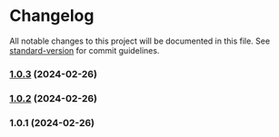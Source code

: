 # Changelog

All notable changes to this project will be documented in this file. See [standard-version](https://github.com/conventional-changelog/standard-version) for commit guidelines.

### [1.0.3](https://github.com/MapColonies/validate-workflows/compare/v1.0.2...v1.0.3) (2024-02-26)

### [1.0.2](https://github.com/MapColonies/validate-workflows/compare/v1.0.1...v1.0.2) (2024-02-26)

### 1.0.1 (2024-02-26)
